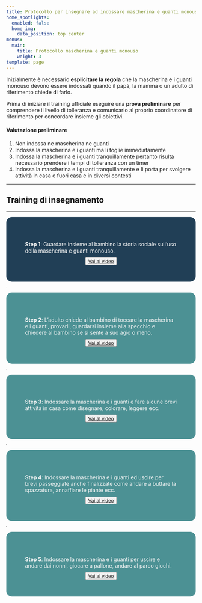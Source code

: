 ```yaml
---
title: Protocollo per insegnare ad indossare mascherina e guanti monouso
home_spotlights:
  enabled: false
  home_img:
    data_position: top center
menus:
  main:
    title: Protocollo mascherina e guanti monouso
    weight: 3
template: page
---
```

Inizialmente è necessario **esplicitare la regola** che la mascherina e i guanti monouso devono essere indossati quando il papà, la mamma o un adulto di riferimento chiede di farlo.

Prima di iniziare il training ufficiale eseguire una **prova preliminare** per comprendere il livello di tolleranza e comunicarlo al proprio coordinatore di riferimento per concordare insieme gli obiettivi.

#### Valutazione preliminare

1. Non indossa ne mascherina ne guanti
2. Indossa la mascherina e i guanti ma li toglie immediatamente
3. Indossa la mascherina e i guanti tranquillamente pertanto risulta necessario prendere i tempi di tolleranza con un timer
4. Indossa la mascherina e i guanti tranquillamente e li porta per svolgere attività in casa e fuori casa e in diversi contesti

- - -

## Training di insegnamento

- - -

<div style="background-color:#213f56;color:whitesmoke;padding:50px;border-radius:15px">

**Step 1**: Guardare insieme al bambino la storia sociale sull’uso della mascherina e guanti monouso.

<style>
.container {
  height: 10px;
  position: relative;
}

.center {
  margin: 0;
  position: absolute;
  top: 50%;
  left: 50%;
  -ms-transform: translate(-50%, -50%);
  transform: translate(-50%, -50%);
}
</style>

<div class="container">
  <div class="center">
    <button><a href="https://drive.google.com/file/d/1BezZR7-ixem4r8NyRgETSOArmz0gK3TM/view?usp=sharing" target="_top">Vai al video</a></button>
  </div>
</div>

</div>

<hr width="0%">

<div style="background-color:#4c9194;color:whitesmoke;padding:50px;border-radius:15px">

**Step 2**: L’adulto chiede al bambino di toccare la mascherina e i guanti, provarli, guardarsi insieme alla specchio e chiedere al bambino se si sente a suo agio o meno.

<style>
.container {
  height: 10px;
  position: relative;
}

.center {
  margin: 0;
  position: absolute;
  top: 50%;
  left: 50%;
  -ms-transform: translate(-50%, -50%);
  transform: translate(-50%, -50%);
}
</style>

<div class="container">
  <div class="center">
     <button><a href="https://drive.google.com/file/d/18oXev1aqe-NyTxdtHZ17CPqg8V2rredH/view?usp=sharing">Vai al video</a></button>
  </div>
</div>

</div>

<hr width="0%">

<div style="background-color:#4c9194;color:whitesmoke;padding:50px;border-radius:15px">

**Step 3**: Indossare la mascherina e i guanti e fare alcune brevi attività in casa come disegnare, colorare, leggere ecc.

<style>
.container {
  height: 10px;
  position: relative;
}

.center {
  margin: 0;
  position: absolute;
  top: 50%;
  left: 50%;
  -ms-transform: translate(-50%, -50%);
  transform: translate(-50%, -50%);
}
</style>

<div class="container">
  <div class="center">
    <button><a href="https://drive.google.com/file/d/1zo3ZNYXLmK0xfx_aXGfPQSuwY0k-WbUs/view?usp=sharing">Vai al video</a></button>
  </div>
</div>

</div>

<hr width="0%">

<div style="background-color:#4c9194;color:whitesmoke;padding:50px;border-radius:15px">

**Step 4**:  Indossare la mascherina e i guanti ed uscire per brevi passeggiate anche finalizzate come andare a buttare la spazzatura, annaffiare le piante ecc.

<style>
.container {
  height: 10px;
  position: relative;
}

.center {
  margin: 0;
  position: absolute;
  top: 50%;
  left: 50%;
  -ms-transform: translate(-50%, -50%);
  transform: translate(-50%, -50%);
}
</style>

<div class="container">
  <div class="center">
    <button><a href="https://drive.google.com/file/d/1pEPPkfDj_coo1H7ekuRiKDCwtwTHUNzR/view?usp=sharing">Vai al video</a></button>
  </div>
</div>

</div>

<hr width="0%">


<div style="background-color:#4c9194;color:whitesmoke;padding:50px;border-radius:15px">

**Step 5**: Indossare la mascherina e i guanti per uscire e andare dai nonni, giocare a pallone, andare al parco giochi.

<style>
.container {
  height: 10px;
  position: relative;
}

.center {
  margin: 0;
  position: absolute;
  top: 50%;
  left: 50%;
  -ms-transform: translate(-50%, -50%);
  transform: translate(-50%, -50%);
}
</style>

<div class="container">
  <div class="center">
    <button><a href="https://drive.google.com/file/d/1nkb_25ucB1ZQKlowE6HSjJlCdkQX-U-B/view?usp=sharing">Vai al video</a></button>
  </div>
</div>

</div>
